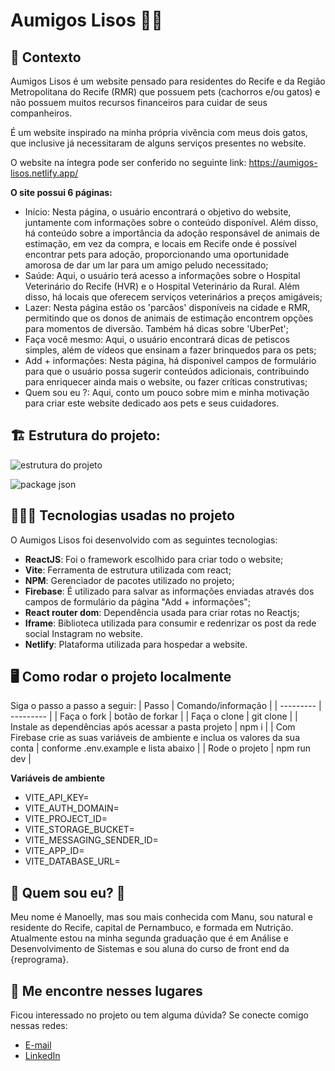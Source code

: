 
# Aumigos Lisos 🐶🐱

## 🏁 Contexto

Aumigos Lisos é um website pensado para residentes do Recife e da Região Metropolitana do Recife (RMR) que possuem pets (cachorros e/ou gatos) e não possuem muitos recursos financeiros para cuidar de seus companheiros.

É um website inspirado na minha própria vivência com meus dois gatos, que inclusive já necessitaram de alguns serviços presentes no website.

O website na íntegra pode ser conferido no seguinte link: https://aumigos-lisos.netlify.app/

**O site possui 6 páginas:**

- Início: Nesta página, o usuário encontrará o objetivo do website, juntamente com informações sobre o conteúdo disponível. Além disso, há conteúdo sobre a importância da adoção responsável de animais de estimação, em vez da compra, e locais em Recife onde é possível encontrar pets para adoção, proporcionando uma oportunidade amorosa de dar um lar para um amigo peludo necessitado;
- Saúde: Aqui, o usuário terá acesso a informações sobre o Hospital Veterinário do Recife (HVR) e o Hospital Veterinário da Rural. Além disso, há locais que oferecem serviços veterinários a preços amigáveis;
- Lazer: Nesta página estão os 'parcãos' disponíveis na cidade e RMR, permitindo que os donos de animais de estimação encontrem opções para momentos de diversão. Também há dicas sobre 'UberPet';
- Faça você mesmo: Aqui, o usuário encontrará dicas de petiscos simples, além de vídeos que ensinam a fazer brinquedos para os pets;
- Add + informações: Nesta página, há disponivel campos de formulário para que o usuário possa sugerir conteúdos adicionais, contribuindo para enriquecer ainda mais o website, ou fazer críticas construtivas;
- Quem sou eu ?: Aqui, conto um pouco sobre mim e minha motivação para criar este website dedicado aos pets e seus cuidadores.

## 🏗️ Estrutura do projeto:

![estrutura do projeto](https://github.com/ManoellyBernardo/projeto-final-reprograma-aumigos-lisos/assets/101145105/625d7ff1-453a-4a2e-9f41-63901227422e)

![package json](https://github.com/ManoellyBernardo/projeto-final-reprograma-aumigos-lisos/assets/101145105/a3f168c7-0ca2-47c6-90e5-ab06d26058dd)

## 👩🏻‍💻 Tecnologias usadas no projeto

O Aumigos Lisos foi desenvolvido com as seguintes tecnologias:

- **ReactJS**: Foi o framework escolhido para criar todo o website;
- **Vite**: Ferramenta de estrutura utilizada com react;
- **NPM**: Gerenciador de pacotes utilizado no projeto;
- **Firebase**: É utilizado para salvar as informações enviadas através dos campos de formulário da página "Add + informações";
- **React router dom**: Dependência usada para criar rotas no Reactjs;
- **Iframe**: Biblioteca utilizada para consumir e redenrizar os post da rede social Instagram no website.
- **Netlify**: Plataforma utilizada para hospedar a website.
 
## 🖥️ Como rodar o projeto localmente
Siga o passo a passo a seguir:
| Passo | Comando/informação |
| --------- | --------- |
| Faça o fork	| botão de forkar |
| Faça o clone	| git clone |
| Instale as dependências após acessar a pasta projeto | npm i |
| Com Firebase crie as suas variáveis de ambiente e inclua os valores da sua conta | conforme .env.example e lista abaixo |
| Rode o projeto | npm run dev |

**Variáveis de ambiente**

- VITE_API_KEY=
- VITE_AUTH_DOMAIN=
- VITE_PROJECT_ID=
- VITE_STORAGE_BUCKET=
- VITE_MESSAGING_SENDER_ID=
- VITE_APP_ID=
- VITE_DATABASE_URL=

## 💖 Quem sou eu? 💖

Meu nome é Manoelly, mas sou mais conhecida com Manu, sou natural e residente do Recife, capital de Pernambuco, e formada em Nutrição. Atualmente estou na minha segunda graduação que é em Análise e Desenvolvimento de Sistemas e sou aluna do curso de front end da {reprograma}.

## 📱 Me encontre nesses lugares

Ficou interessado no projeto ou tem alguma dúvida? Se conecte comigo nessas redes:

- [E-mail](manoellymaria@gmail.com)
- [LinkedIn](https://www.linkedin.com/in/manoellybernardo)
